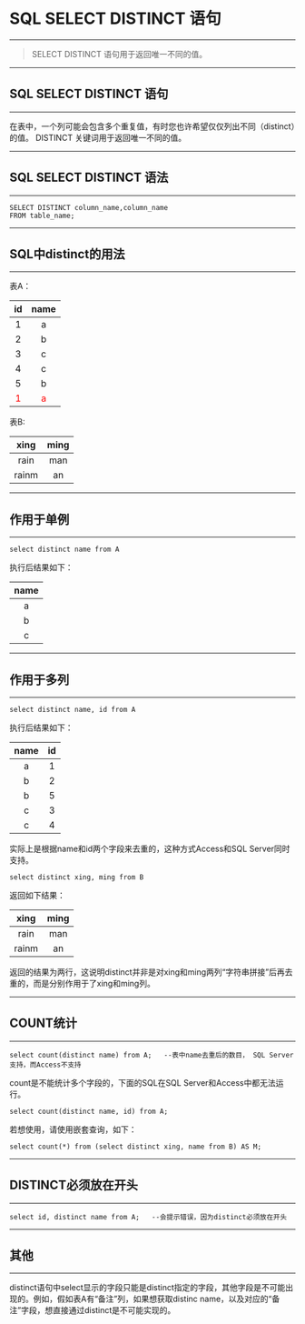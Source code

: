 # SQL SELECT DISTINCT 语句
---
> SELECT DISTINCT 语句用于返回唯一不同的值。
---
## SQL SELECT DISTINCT 语句
---
在表中，一个列可能会包含多个重复值，有时您也许希望仅仅列出不同（distinct）的值。
DISTINCT 关键词用于返回唯一不同的值。

---
## SQL SELECT DISTINCT 语法
---
```
SELECT DISTINCT column_name,column_name
FROM table_name;
```
---

## SQL中distinct的用法
---
表A：

 id | name 
 :----: | :----: 
 1 | a 
 2 | b 
 3 | c 
 4 | c 
 5 | b 
 <font color="red">1</font> | <font color="red">a</font> 

表B:

 xing | ming
:-----:|:-----:
rain|man
rainm|an

---

## 作用于单例
---
```
select distinct name from A
```
执行后结果如下：

name|
:--:|
a|
b|
c|

---

## 作用于多列
---
```
select distinct name, id from A
```
执行后结果如下：

name|id
:--:|:--:
a|1
b|2
b|5
c|3
c|4

实际上是根据name和id两个字段来去重的，这种方式Access和SQL Server同时支持。

```
select distinct xing, ming from B
```
返回如下结果：

 xing | ming
:-----:|:-----:
rain|man
rainm|an

返回的结果为两行，这说明distinct并非是对xing和ming两列“字符串拼接”后再去重的，而是分别作用于了xing和ming列。

---
## COUNT统计
---
```
select count(distinct name) from A;	  --表中name去重后的数目， SQL Server支持，而Access不支持
```
count是不能统计多个字段的，下面的SQL在SQL Server和Access中都无法运行。
```
select count(distinct name, id) from A;
```
若想使用，请使用嵌套查询，如下：
```
select count(*) from (select distinct xing, name from B) AS M;
```
---
## DISTINCT必须放在开头
---
```
select id, distinct name from A;   --会提示错误，因为distinct必须放在开头
```
---
## 其他
---
distinct语句中select显示的字段只能是distinct指定的字段，其他字段是不可能出现的。例如，假如表A有“备注”列，如果想获取distinc name，以及对应的“备注”字段，想直接通过distinct是不可能实现的。